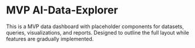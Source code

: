 # MVP AI-Data-Explorer

This is a MVP data dashboard with placeholder components for datasets, queries, visualizations, and reports. Designed to outline the full layout while features are gradually implemented.